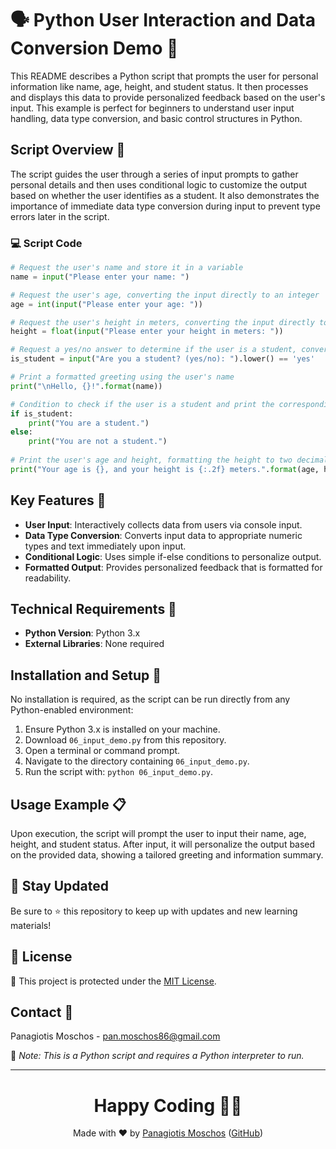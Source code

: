 # 🗣️ Python User Interaction and Data Conversion Demo 🔄

This README describes a Python script that prompts the user for personal information like name, age, height, and student status. It then processes and displays this data to provide personalized feedback based on the user's input. This example is perfect for beginners to understand user input handling, data type conversion, and basic control structures in Python.

## Script Overview 📘

The script guides the user through a series of input prompts to gather personal details and then uses conditional logic to customize the output based on whether the user identifies as a student. It also demonstrates the importance of immediate data type conversion during input to prevent type errors later in the script.

### :computer: Script Code

```python
# Request the user's name and store it in a variable
name = input("Please enter your name: ")

# Request the user's age, converting the input directly to an integer
age = int(input("Please enter your age: "))

# Request the user's height in meters, converting the input directly to a float for precision
height = float(input("Please enter your height in meters: "))

# Request a yes/no answer to determine if the user is a student, converting to lowercase and comparing to 'yes'
is_student = input("Are you a student? (yes/no): ").lower() == 'yes'

# Print a formatted greeting using the user's name
print("\nHello, {}!".format(name))

# Condition to check if the user is a student and print the corresponding status
if is_student:
    print("You are a student.")
else:
    print("You are not a student.")
    
# Print the user's age and height, formatting the height to two decimal places
print("Your age is {}, and your height is {:.2f} meters.".format(age, height))
```

## Key Features 🌟

- **User Input**: Interactively collects data from users via console input.
- **Data Type Conversion**: Converts input data to appropriate numeric types and text immediately upon input.
- **Conditional Logic**: Uses simple if-else conditions to personalize output.
- **Formatted Output**: Provides personalized feedback that is formatted for readability.

## Technical Requirements 🔧

- **Python Version**: Python 3.x
- **External Libraries**: None required

## Installation and Setup 🚀

No installation is required, as the script can be run directly from any Python-enabled environment:
1. Ensure Python 3.x is installed on your machine.
2. Download `06_input_demo.py` from this repository.
3. Open a terminal or command prompt.
4. Navigate to the directory containing `06_input_demo.py`.
5. Run the script with: `python 06_input_demo.py`.

## Usage Example 📋

Upon execution, the script will prompt the user to input their name, age, height, and student status. After input, it will personalize the output based on the provided data, showing a tailored greeting and information summary.

## 📢 Stay Updated
Be sure to ⭐ this repository to keep up with updates and new learning materials!

## 📄 License
🔐 This project is protected under the [MIT License](https://mit-license.org/).

## Contact 📧
Panagiotis Moschos - pan.moschos86@gmail.com

🔗 *Note: This is a Python script and requires a Python interpreter to run.*

---
<h1 align="center">Happy Coding 👨‍💻</h1>

<p align="center">
  Made with ❤️ by <a href="https://www.linkedin.com/in/panagiotis-moschos">Panagiotis Moschos</a> (<a href="https://github.com/pmoschos">GitHub</a>)
</p>
